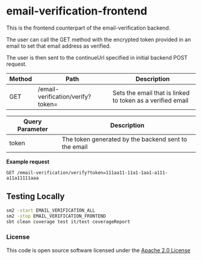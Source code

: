 # email-verification-frontend

This is the frontend counterpart of the email-verification backend.

The user can call the GET method with the encrypted token provided in an email to set that email address as verified.

The user is then sent to the continueUrl specified in initial backend POST request.


 | Method | Path                       | Description                                                                               |
|--------|----------------------------|-------------------------------------------------------------------------------------------|
| GET   | /email-verification/verify?token=   |   Sets the email that is linked to token as a verified email   | 


 | Query Parameter | Description   |
|-----------------|---------------|
| token | The token generated by the backend sent to the email |

 **Example request**
```
GET /email-verification/verify?token=111aa11-11a1-1aa1-a111-a11a11111aaa
 ```

## Testing Locally
```bash
sm2 -start EMAIL_VERIFICATION_ALL
sm2 -stop EMAIL_VERIFICATION_FRONTEND
sbt clean coverage test it/test coverageReport
```

### License

This code is open source software licensed under the [Apache 2.0 License]("http://www.apache.org/licenses/LICENSE-2.0.html")
